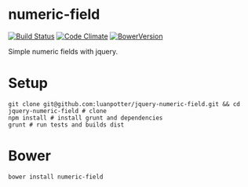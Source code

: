 numeric-field
=====================

[![Build Status](https://img.shields.io/travis/luanpotter/jquery-numeric-field.svg)](https://travis-ci.org/luanpotter/jquery-numeric-field)
[![Code Climate](https://img.shields.io/codeclimate/github/luanpotter/jquery-numeric-field.svg)](https://codeclimate.com/github/luanpotter/jquery-numeric-field)
[![BowerVersion](https://img.shields.io/bower/v/luanpotter/jquery-numeric-field.svg)](http://bower.io/#getting-started)

Simple numeric fields with jquery.

Setup
======

    git clone git@github.com:luanpotter/jquery-numeric-field.git && cd jquery-numeric-field # clone
    npm install # install grunt and dependencies
    grunt # run tests and builds dist

Bower
======

    bower install numeric-field
